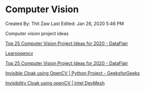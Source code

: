 # Computer Vision

Created By: Thit Zaw
Last Edited: Jan 26, 2020 5:46 PM

Computer vision project ideas

[Top 25 Computer Vision Project Ideas for 2020 - DataFlair](Computer%20Vision/Top%2025%20Computer%20Vision%20Project%20Ideas%20for%202020%20Data.md)

[Learnopencv](Computer%20Vision/Learnopencv.md)

[Top 25 Computer Vision Project Ideas for 2020 - DataFlair](Computer%20Vision/Top%2025%20Computer%20Vision%20Project%20Ideas%20for%202020%20Data%201.md)

[Invisible Cloak using OpenCV | Python Project - GeeksforGeeks](Computer%20Vision/Invisible%20Cloak%20using%20OpenCV%20Python%20Project%20Geeksf.md)

[Invisibility Cloak using openCV | Intel DevMesh](Computer%20Vision/Invisibility%20Cloak%20using%20openCV%20Intel%20DevMesh.md)